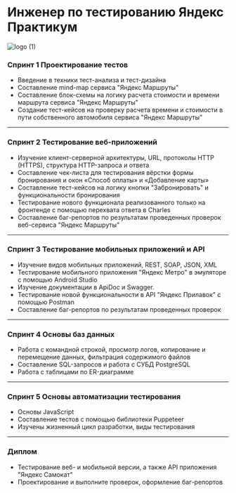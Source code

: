 # Инженер по тестированию Яндекс Практикум

![logo (1)](yandex.png)


### Спринт 1 Проектирование тестов
- Введение в техники тест-анализа и тест-дизайна
- Составление mind-map сервиса "Яндекс Маршруты" 
- Составление блок-схемы на логику расчета стоимости и времени маршрута сервиса "Яндекс Маршруты" 
- Создание тест-кейсов на проверку расчета времени и стоимости в пути собственного автомобиля сервиса "Яндекс Маршруты"
---
### Спринт 2 Тестирование веб-приложений 
- Изучение клиент-серверной архитектуры, URL, протоколы HTTP (HTTPS), структура HTTP-запроса и ответа
- Составление чек-листа для тестирования вёрстки формы бронирования и окон «Способ оплаты» и «Добавление карты»
- Составление тест-кейсов на логику кнопки "Забронировать" и функциональности бронирования
- Тестирование нового функционала реализованного только на фронтенде с помощью перехвата ответа в Charles
- Составление баг-репортов по результатам проведенных проверок веб-сервиса "Яндекс Маршруты" 
---
### Спринт 3 Тестирование мобильных приложений и API
- Изучение видов мобильных приложений, REST, SOAP, JSON, XML
- Тестирование мобильного приложения "Яндекс Метро" в эмуляторе с помощью Android Studio
- Изучение документации в ApiDoc и Swagger.
- Тестирование новой функциональности в API "Яндекс Прилавок" с помощью Postman
- Составление баг-репортов по результатам проведенных проверок
---
### Спринт 4 Основы баз данных
- Работа с командной строкой, просмотр логов, копирование и перемещение данных, фильтрация содержимого файлов
- Составление SQL-запросов и работа с СУБД PostgreSQL
- Работа с таблицами по ER-диаграмме
---
### Спринт 5 Основы автоматизации тестирования
- Основы JavaScript
- Составление тестов с помощью библиотеки Puppeteer
- Изучены жизненный цикл разработки, виды тестирования
---
### Диплом 
- Тестирование веб- и мобильной версии, а также API приложения "Яндекс Самокат"
- Проектирование и выполните проверок, оформление баг-репортов